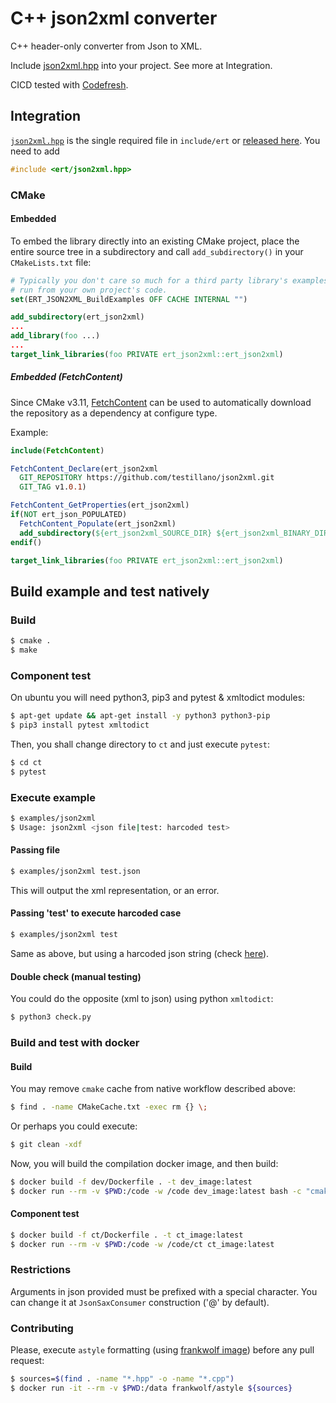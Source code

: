 # C++ json2xml converter

C++ header-only converter from Json to XML.

Include [json2xml.hpp](include/ert/json2xml.hpp) into your project.
See more at Integration.

CICD tested with [Codefresh](https://codefresh.io/).

## Integration

[`json2xml.hpp`](https://github.com/testillano/json2xml/blob/master/include/ert/json2xml.hpp) is the single required file in `include/ert` or [released here](https://github.com/testillano/json2xml/releases). You need to add

```cpp
#include <ert/json2xml.hpp>
```

### CMake

#### Embedded

To embed the library directly into an existing CMake project, place the entire source tree in a subdirectory and call `add_subdirectory()` in your `CMakeLists.txt` file:

```cmake
# Typically you don't care so much for a third party library's examples to be
# run from your own project's code.
set(ERT_JSON2XML_BuildExamples OFF CACHE INTERNAL "")

add_subdirectory(ert_json2xml)
...
add_library(foo ...)
...
target_link_libraries(foo PRIVATE ert_json2xml::ert_json2xml)
```

##### Embedded (FetchContent)

Since CMake v3.11,
[FetchContent](https://cmake.org/cmake/help/v3.11/module/FetchContent.html) can be used to automatically download the repository as a dependency at configure type.

Example:
```cmake
include(FetchContent)

FetchContent_Declare(ert_json2xml
  GIT_REPOSITORY https://github.com/testillano/json2xml.git
  GIT_TAG v1.0.1)

FetchContent_GetProperties(ert_json2xml)
if(NOT ert_json_POPULATED)
  FetchContent_Populate(ert_json2xml)
  add_subdirectory(${ert_json2xml_SOURCE_DIR} ${ert_json2xml_BINARY_DIR} EXCLUDE_FROM_ALL)
endif()

target_link_libraries(foo PRIVATE ert_json2xml::ert_json2xml)
```

## Build example and test natively

### Build

```bash
$ cmake .
$ make
```

### Component test

On ubuntu you will need python3, pip3 and pytest & xmltodict modules:

```bash
$ apt-get update && apt-get install -y python3 python3-pip
$ pip3 install pytest xmltodict
```

Then, you shall change directory to `ct` and just execute `pytest`:

```bash
$ cd ct
$ pytest
```

### Execute example

```bash
$ examples/json2xml
$ Usage: json2xml <json file|test: harcoded test>
```

#### Passing file

```bash
$ examples/json2xml test.json
```

This will output the xml representation, or an error.

#### Passing 'test' to execute harcoded case

```bash
$ examples/json2xml test
```

Same as above, but using a harcoded json string (check [here](https://github.com/testillano/json2xml/blob/d2778a1891244603284796df6892733b5362324e/examples/main.cpp#L28)).

#### Double check (manual testing)

You could do the opposite (xml to json) using python `xmltodict`:

```bash
$ python3 check.py
```

### Build and test with docker

#### Build

You may remove `cmake` cache from native workflow described above:

```bash
$ find . -name CMakeCache.txt -exec rm {} \;
```

Or perhaps you could execute:

```bash
$ git clean -xdf
```

Now, you will build the compilation docker image, and then build:

```bash
$ docker build -f dev/Dockerfile . -t dev_image:latest
$ docker run --rm -v $PWD:/code -w /code dev_image:latest bash -c "cmake . && make"
```

#### Component test

```bash
$ docker build -f ct/Dockerfile . -t ct_image:latest
$ docker run --rm -v $PWD:/code -w /code/ct ct_image:latest
```

### Restrictions

Arguments in json provided must be prefixed with a special character. You can change it at `JsonSaxConsumer` construction ('@' by default).

### Contributing

Please, execute `astyle` formatting (using [frankwolf image](https://hub.docker.com/r/frankwolf/astyle)) before any pull request:

```bash
$ sources=$(find . -name "*.hpp" -o -name "*.cpp")
$ docker run -it --rm -v $PWD:/data frankwolf/astyle ${sources}
```

